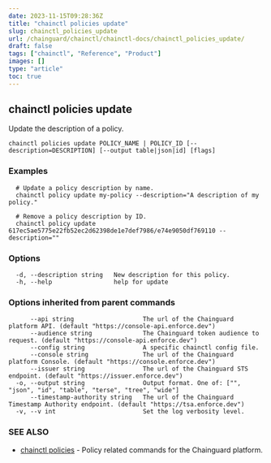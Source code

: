 ```yaml
---
date: 2023-11-15T09:28:36Z
title: "chainctl policies update"
slug: chainctl_policies_update
url: /chainguard/chainctl/chainctl-docs/chainctl_policies_update/
draft: false
tags: ["chainctl", "Reference", "Product"]
images: []
type: "article"
toc: true
---
```

## chainctl policies update

Update the description of a policy.

```
chainctl policies update POLICY_NAME | POLICY_ID [--description=DESCRIPTION] [--output table|json|id] [flags]
```

### Examples

```
  # Update a policy description by name.
  chainctl policy update my-policy --description="A description of my policy."
  
  # Remove a policy description by ID.
  chainctl policy update 617ec5ae5775e22fb52ec2d62398de1e7def7986/e74e9050df769110 --description=""
```

### Options

```
  -d, --description string   New description for this policy.
  -h, --help                 help for update
```

### Options inherited from parent commands

```
      --api string                   The url of the Chainguard platform API. (default "https://console-api.enforce.dev")
      --audience string              The Chainguard token audience to request. (default "https://console-api.enforce.dev")
      --config string                A specific chainctl config file.
      --console string               The url of the Chainguard platform Console. (default "https://console.enforce.dev")
      --issuer string                The url of the Chainguard STS endpoint. (default "https://issuer.enforce.dev")
  -o, --output string                Output format. One of: ["", "json", "id", "table", "terse", "tree", "wide"]
      --timestamp-authority string   The url of the Chainguard Timestamp Authority endpoint. (default "https://tsa.enforce.dev")
  -v, --v int                        Set the log verbosity level.
```

### SEE ALSO

* [chainctl policies](/chainguard/chainctl/chainctl-docs/chainctl_policies/)	 - Policy related commands for the Chainguard platform.


